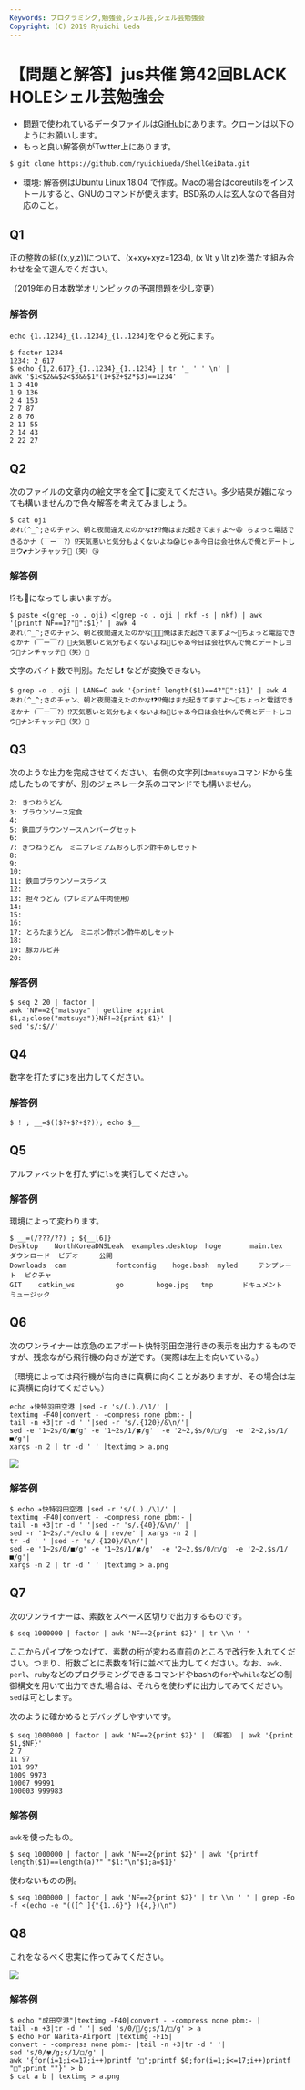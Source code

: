 ```yaml
---
Keywords: プログラミング,勉強会,シェル芸,シェル芸勉強会
Copyright: (C) 2019 Ryuichi Ueda
---
```


# 【問題と解答】jus共催 第42回BLACK HOLEシェル芸勉強会


* 問題で使われているデータファイルは[GitHub](https://github.com/ryuichiueda/ShellGeiData/tree/master/vol.42)にあります。クローンは以下のようにお願いします。
* もっと良い解答例がTwitter上にあります。

```bash
$ git clone https://github.com/ryuichiueda/ShellGeiData.git
```


* 環境: 解答例はUbuntu Linux 18.04 で作成。Macの場合はcoreutilsをインストールすると、GNUのコマンドが使えます。BSD系の人は玄人なので各自対応のこと。


## Q1

正の整数の組\((x,y,z)\)について、\(x+xy+xyz=1234\), \(x \lt y \lt z\)を満たす組み合わせを全て選んでください。

（2019年の日本数学オリンピックの予選問題を少し変更）

### 解答例

`echo {1..1234}_{1..1234}_{1..1234}`をやると死にます。

```
$ factor 1234
1234: 2 617
$ echo {1,2,617}_{1..1234}_{1..1234} | tr '_ ' ' \n' |
awk '$1<$2&&$2<$3&&$1*(1+$2+$2*$3)==1234'
1 3 410
1 9 136
2 4 153
2 7 87
2 8 76
2 11 55
2 14 43
2 22 27
```


## Q2

次のファイルの文章内の絵文字を全て💩に変えてください。多少結果が雑になっても構いませんので色々解答を考えてみましょう。

```
$ cat oji
あれ(^_^;さのチャン、朝と夜間違えたのかな❗❓⁉俺はまだ起きてますよ〜😃 ちょっと電話できるかナ（￣ー￣?）⁉天気悪いと気分もよくないよね😱じゃあ今日は会社休んで俺とデートしヨウ💕ナンチャッテ🎵（笑）😘
```

### 解答例

⁉も💩になってしまいますが。

```
$ paste <(grep -o . oji) <(grep -o . oji | nkf -s | nkf) | awk '{printf NF==1?"💩":$1}' | awk 4
あれ(^_^;さのチャン、朝と夜間違えたのかな💩💩💩俺はまだ起きてますよ〜💩ちょっと電話できるかナ（￣ー￣?）💩天気悪いと気分もよくないよね💩じゃあ今日は会社休んで俺とデートしヨウ💩ナンチャッテ💩（笑）💩
```

文字のバイト数で判別。ただし❗ などが変換できない。

```
$ grep -o . oji | LANG=C awk '{printf length($1)==4?"💩":$1}' | awk 4
あれ(^_^;さのチャン、朝と夜間違えたのかな❗❓⁉俺はまだ起きてますよ〜💩ちょっと電話できるかナ（￣ー￣?）⁉天気悪いと気分もよくないよね💩じゃあ今日は会社休んで俺とデートしヨウ💩ナンチャッテ💩（笑）💩
```

## Q3

次のような出力を完成させてください。右側の文字列は`matsuya`コマンドから生成したものですが、別のジェネレータ系のコマンドでも構いません。

```
2: きつねうどん
3: ブラウンソース定食
4:
5: 鉄皿ブラウンソースハンバーグセット
6:
7: きつねうどん　ミニプレミアムおろしポン酢牛めしセット
8:
9:
10:
11: 鉄皿ブラウンソースライス
12:
13: 担々うどん（プレミアム牛肉使用）
14:
15:
16:
17: とろたまうどん　ミニポン酢ポン酢牛めしセット
18:
19: 豚カルビ丼
20:
```

### 解答例

```
$ seq 2 20 | factor |
awk 'NF==2{"matsuya" | getline a;print $1,a;close("matsuya")}NF!=2{print $1}' |
sed 's/:$//'
```

## Q4

数字を打たずに`3`を出力してください。

### 解答例

```
$ ! ; __=$(($?+$?+$?)); echo $__
```

## Q5

アルファベットを打たずに`ls`を実行してください。



### 解答例

環境によって変わります。

```
$ __=(/???/??) ; ${__[6]}
Desktop    NorthKoreaDNSLeak  examples.desktop	hoge	   main.tex  ダウンロード  ビデオ	 公開
Downloads  cam		      fontconfig	hoge.bash  myled     テンプレート  ピクチャ
GIT	   catkin_ws	      go		hoge.jpg   tmp	     ドキュメント  ミュージック
```


## Q6

次のワンライナーは京急のエアポート快特羽田空港行きの表示を出力するものですが、残念ながら飛行機の向きが逆です。（実際は左上を向いている。）

（環境によっては飛行機が右向きに真横に向くことがありますが、その場合は左に真横に向けてください。）

```
echo ✈︎快特羽田空港 |sed -r 's/(.)./\1/' |
textimg -F40|convert - -compress none pbm:- |
tail -n +3|tr -d ' '|sed -r 's/.{120}/&\n/'|
sed -e '1~2s/0/■/g' -e '1~2s/1/🍀/g'  -e '2~2,$s/0/□/g' -e '2~2,$s/1/■/g'|
xargs -n 2 | tr -d ' ' |textimg > a.png
```


![](./keikyu_haneda.png)

### 解答例


```
$ echo ✈︎快特羽田空港 |sed -r 's/(.)./\1/' |
textimg -F40|convert - -compress none pbm:- |
tail -n +3|tr -d ' '|sed -r 's/.{40}/&\n/' |
sed -r '1~2s/.*/echo & | rev/e' | xargs -n 2 |
tr -d ' ' |sed -r 's/.{120}/&\n/'|
sed -e '1~2s/0/■/g' -e '1~2s/1/🍀/g'  -e '2~2,$s/0/□/g' -e '2~2,$s/1/■/g'|
xargs -n 2 | tr -d ' ' |textimg > a.png
```


## Q7

次のワンライナーは、素数をスペース区切りで出力するものです。

```
$ seq 1000000 | factor | awk 'NF==2{print $2}' | tr \\n ' ' 
```

ここからパイプをつなげて、素数の桁が変わる直前のところで改行を入れてください。つまり、桁数ごとに素数を1行に並べて出力してください。なお、`awk`、`perl`、`ruby`などのプログラミングできるコマンドやbashの`for`や`while`などの制御構文を用いて出力できた場合は、それらを使わずに出力してみてください。`sed`は可とします。

次のように確かめるとデバッグしやすいです。

```
$ seq 1000000 | factor | awk 'NF==2{print $2}' | （解答） | awk '{print $1,$NF}'
2 7
11 97
101 997
1009 9973
10007 99991
100003 999983
```

### 解答例

`awk`を使ったもの。

```
$ seq 1000000 | factor | awk 'NF==2{print $2}' | awk '{printf length($1)==length(a)?" "$1:"\n"$1;a=$1}'
```

使わないものの例。

```
$ seq 1000000 | factor | awk 'NF==2{print $2}' | tr \\n ' ' | grep -Eo -f <(echo -e "(([^ ]{"{1..6}"} ){4,})\n")
```

## Q8

これをなるべく忠実に作ってみてください。


![](narita.jpg)

### 解答例


```
$ echo "成田空港"|textimg -F40|convert - -compress none pbm:- |
tail -n +3|tr -d ' '| sed 's/0/🍊/g;s/1/□/g' > a
$ echo For Narita-Airport |textimg -F15|
convert - -compress none pbm:- |tail -n +3|tr -d ' '|
sed 's/0/🍀/g;s/1/□/g' |
awk '{for(i=1;i<=17;i++)printf "□";printf $0;for(i=1;i<=17;i++)printf "□";print ""}' > b
$ cat a b | textimg > a.png
```
